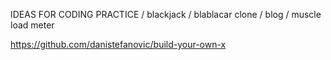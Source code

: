 IDEAS FOR CODING PRACTICE
/ blackjack
/ blablacar clone
/ blog
/ muscle load meter


https://github.com/danistefanovic/build-your-own-x 